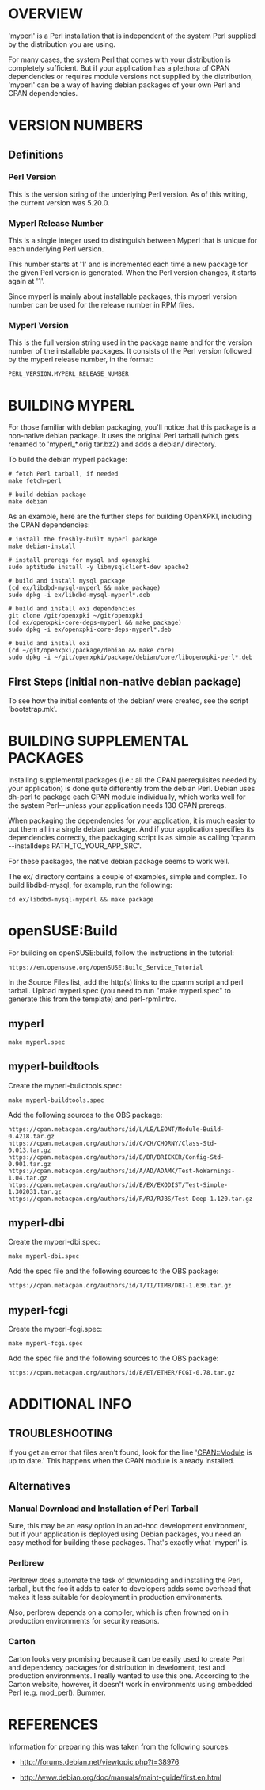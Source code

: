 # OVERVIEW

'myperl' is a Perl installation that is independent of the system Perl
supplied by the distribution you are using.

For many cases, the system Perl that comes with your distribution is
completely sufficient. But if your application has a plethora of CPAN
dependencies or requires module versions not supplied by the distribution,
'myperl' can be a way of having debian packages of your own Perl and 
CPAN dependencies.

# VERSION NUMBERS

## Definitions

### Perl Version

This is the version string of the underlying Perl version. As of this
writing, the current version was 5.20.0.

### Myperl Release Number

This is a single integer used to distinguish between Myperl  that is unique
for each underlying Perl version.

This number starts at '1' and is incremented each time a new package for
the given Perl version is generated. When the Perl version changes, it
starts again at '1'.

Since myperl is mainly about installable packages, this myperl version number
can be used for the release number in RPM files.

### Myperl Version

This is the full version string used in the package name and for the 
version number of the installable packages. It consists of the Perl version
followed by the myperl release number, in the format:

    PERL_VERSION.MYPERL_RELEASE_NUMBER

# BUILDING MYPERL

For those familiar with debian packaging, you'll notice  that this package
is a non-native debian package. It uses the original Perl tarball (which
gets renamed to 'myperl\_\*.orig.tar.bz2) and adds a debian/ directory.

To build the debian myperl package:

    # fetch Perl tarball, if needed
    make fetch-perl

    # build debian package
    make debian

As an example, here are the further steps for building OpenXPKI,
including the CPAN dependencies:

    # install the freshly-built myperl package
    make debian-install

    # install prereqs for mysql and openxpki
    sudo aptitude install -y libmysqlclient-dev apache2

    # build and install mysql package
    (cd ex/libdbd-mysql-myperl && make package)
    sudo dpkg -i ex/libdbd-mysql-myperl*.deb

    # build and install oxi dependencies
    git clone /git/openxpki ~/git/openxpki
    (cd ex/openxpki-core-deps-myperl && make package)
    sudo dpkg -i ex/openxpki-core-deps-myperl*.deb

    # build and install oxi
    (cd ~/git/openxpki/package/debian && make core)
    sudo dpkg -i ~/git/openxpki/package/debian/core/libopenxpki-perl*.deb




    
    


## First Steps (initial non-native debian package)

To see how the initial contents of the debian/ were created, see the script
'bootstrap.mk'.

# BUILDING SUPPLEMENTAL PACKAGES

Installing supplemental packages (i.e.: all the CPAN prerequisites needed
by your application) is done quite differently from the debian Perl. Debian
uses dh-perl to package each CPAN module individually, which works well for
the system Perl--unless your application needs 130 CPAN prereqs.

When packaging the dependencies for your application, it is much easier 
to put them all in a single debian package. And if your application
specifies its dependencies correctly, the packaging script is as simple
as calling 'cpanm --installdeps PATH\_TO\_YOUR\_APP\_SRC'.

For these packages, the native debian package seems to work well. 

The ex/ directory contains a couple of examples, simple and complex.
To build libdbd-mysql, for example, run the following:

    cd ex/libdbd-mysql-myperl && make package

# openSUSE:Build

For building on openSUSE:build, follow the instructions in the tutorial:

    https://en.opensuse.org/openSUSE:Build_Service_Tutorial

In the Source Files list, add the http(s) links to the cpanm script
and perl tarball. Upload myperl.spec (you need to run "make myperl.spec"
to generate this from the template) and perl-rpmlintrc.

## myperl

    make myperl.spec

## myperl-buildtools

Create the myperl-buildtools.spec:

    make myperl-buildtools.spec

Add the following sources to the OBS package:

    https://cpan.metacpan.org/authors/id/L/LE/LEONT/Module-Build-0.4218.tar.gz
    https://cpan.metacpan.org/authors/id/C/CH/CHORNY/Class-Std-0.013.tar.gz
    https://cpan.metacpan.org/authors/id/B/BR/BRICKER/Config-Std-0.901.tar.gz
    https://cpan.metacpan.org/authors/id/A/AD/ADAMK/Test-NoWarnings-1.04.tar.gz
    https://cpan.metacpan.org/authors/id/E/EX/EXODIST/Test-Simple-1.302031.tar.gz
    https://cpan.metacpan.org/authors/id/R/RJ/RJBS/Test-Deep-1.120.tar.gz

## myperl-dbi

Create the myperl-dbi.spec:

    make myperl-dbi.spec

Add the spec file and the following sources to the OBS package:

    https://cpan.metacpan.org/authors/id/T/TI/TIMB/DBI-1.636.tar.gz

## myperl-fcgi

Create the myperl-fcgi.spec:

    make myperl-fcgi.spec

Add the spec file and the following sources to the OBS package:

    https://cpan.metacpan.org/authors/id/E/ET/ETHER/FCGI-0.78.tar.gz


# ADDITIONAL INFO

## TROUBLESHOOTING

If you get an error that files aren't found, look for the line '<CPAN::Module> is up to date.'
This happens when the CPAN module is already installed.

## Alternatives

### Manual Download and Installation of Perl Tarball

Sure, this may be an easy option in an ad-hoc development environment, but if 
your application is deployed using Debian packages, you need an easy method
for building those packages. That's exactly what 'myperl' is.

### Perlbrew

Perlbrew does automate the task of downloading and installing the Perl,
tarball, but the foo it adds to cater to developers adds some overhead
that makes it less suitable for deployment in production environments.

Also, perlbrew depends on a compiler, which is often frowned on in production
environments for security reasons.

### Carton

Carton looks very promising because it can be easily used to create Perl
and dependency packages for distribution in develoment, test and production
environments. I really wanted to use this one. According to the Carton
website, however, it doesn't work in environments using embedded Perl
(e.g. mod\_perl). Bummer.

# REFERENCES

Information for preparing this was taken from the following sources:

*    http://forums.debian.net/viewtopic.php?t=38976

*    http://www.debian.org/doc/manuals/maint-guide/first.en.html





